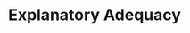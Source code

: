---
word: "true"

types: "word"

title: "Explanatory Adequacy"

categories: ['']

tags: ['Explanatory', 'Adequacy']

arabic: 'معيار كفاءة التفسير'

arexps: []

enwords: ['Explanatory Adequacy']

enexps: []

arlexicons: 'ع'

enlexicons: 'E'

authors: ['Ruqayya Roshdy']

translators: ['']

citations: 'مقدمة في حوسبة اللغة العربية'

sources: 'مركز الملك عبدالله بن عبدالعزيز الدولي لخدمة اللغة العربية'

slug: ""
---